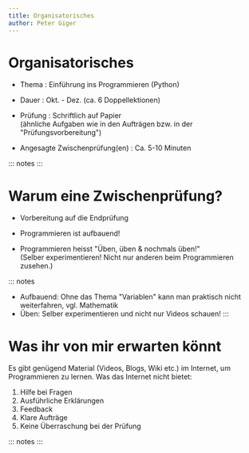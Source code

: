 ```yaml
---
title: Organisatorisches
author: Peter Giger
---
```


# Organisatorisches <i class="fas fa-paperclip"></i>

- Thema <i class="fas fa-theater-masks"></i>: Einführung ins Programmieren (Python)
  
- Dauer <i class="fas fa-calendar-alt"></i>: Okt. - Dez. (ca. 6 Doppellektionen)
  
- Prüfung <i class="fas fa-paste"></i>: Schriftlich auf Papier <br>
(ähnliche Aufgaben wie in den Aufträgen bzw. in der "Prüfungsvorbereitung")
  
- Angesagte Zwischenprüfung(en) <i class="fas fa-bolt"></i>: Ca. 5-10 Minuten

::: notes
:::


# Warum eine Zwischenprüfung? <i class="fas fa-walking"></i>

- Vorbereitung auf die Endprüfung <i class="fas fa-paste"></i>

- Programmieren ist aufbauend! <i class="far fa-building"></i>

- Programmieren heisst "Üben, üben & nochmals üben!" <i class="fas fa-dumbbell"></i>
  <br> (Selber experimentieren! Nicht nur anderen beim Programmieren zusehen.)

::: notes
- Aufbauend: Ohne das Thema "Variablen" kann man praktisch nicht weiterfahren, vgl. Mathematik
- Üben: Selber experimentieren und nicht nur Videos schauen!
:::


# Was ihr von mir erwarten könnt <i class="fas fa-users"></i>

Es gibt genügend Material (Videos, Blogs, Wiki etc.) im Internet, um Programmieren zu lernen. Was das Internet nicht bietet:

1. Hilfe bei Fragen <i class="far fa-question-circle"></i>
2. Ausführliche Erklärungen <i class="fas fa-search"></i>
3. Feedback <i class="far fa-comments"></i>
4. Klare Aufträge <i class="fas fa-shoe-prints"></i>
5. Keine Überraschung bei der Prüfung <i class="fas fa-paste"></i>

::: notes
:::